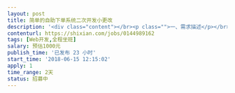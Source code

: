 ```yaml
---                
layout: post       
title: 简单的自助下单系统二次开发小更改           
description: '<div class="content"></br><p class="">一、需求描述</p></br><p class="">产品类别：在线下单系统</br><br/>开发进度：二次开发</br><br/>功能：</br><br/>1.未登录用户打开主页，跳转到登录界面</br><br/>2.首页无需登录下单，改为需要登录下单。</br><br/>3.下单扣取当前用户余额，其他功能不变【例如用户级别下单价格显示区别】</br><br/>4.折叠菜单选择指定项目，则只显示“商品选购”，需要新建单独页面后续手动添加商品链接</br><br/>5.注册阉割</br><br/>6.用户后台的 “订单记录”、“消费记录”“充值”功能迁移复制到网页前台单独页面到工作区 </br><br/>技术：使用PHP语言、bootstrap框架，使用Amaze UI或者H+主题。</p></br><p class="">二、参考产品</p></br><p class="">接单后获取</p></br><p class="">三、人才要求</p></br><p class="">PHP开发经验，MySQL数据，有电商系统开发经验。</p></br><p class="">四、其他要求</p></br><p class="">坐班要求：远程 </br><br/>项目周期：总周期约2天。</p></br></div>'     
contenturl: https://shixian.com/jobs/0144989162      
tags: [Web开发,全程坐班]            
salary: 预估1000元          
publish_time: '已发布 23 小时'         
start_time: '2018-06-15 12:15:02'           
apply: 1                   
time_range: 2天              
status: 招募中                  
---                 
```


